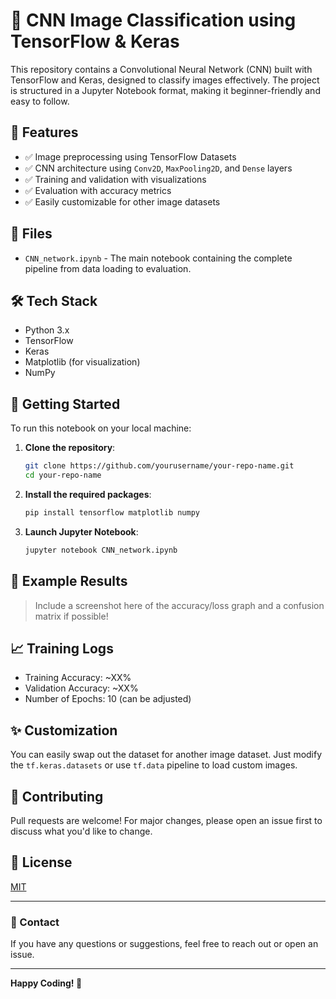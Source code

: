 # 🧠 CNN Image Classification using TensorFlow & Keras

This repository contains a Convolutional Neural Network (CNN) built with TensorFlow and Keras, designed to classify images effectively. The project is structured in a Jupyter Notebook format, making it beginner-friendly and easy to follow.

## 📌 Features

- ✅ Image preprocessing using TensorFlow Datasets
- ✅ CNN architecture using `Conv2D`, `MaxPooling2D`, and `Dense` layers
- ✅ Training and validation with visualizations
- ✅ Evaluation with accuracy metrics
- ✅ Easily customizable for other image datasets

## 📁 Files

- `CNN_network.ipynb` - The main notebook containing the complete pipeline from data loading to evaluation.

## 🛠️ Tech Stack

- Python 3.x
- TensorFlow
- Keras
- Matplotlib (for visualization)
- NumPy

## 🚀 Getting Started

To run this notebook on your local machine:

1. **Clone the repository**:
    ```bash
    git clone https://github.com/yourusername/your-repo-name.git
    cd your-repo-name
    ```

2. **Install the required packages**:
    ```bash
    pip install tensorflow matplotlib numpy
    ```

3. **Launch Jupyter Notebook**:
    ```bash
    jupyter notebook CNN_network.ipynb
    ```

## 🧪 Example Results

> Include a screenshot here of the accuracy/loss graph and a confusion matrix if possible!

## 📈 Training Logs

- Training Accuracy: ~XX%
- Validation Accuracy: ~XX%
- Number of Epochs: 10 (can be adjusted)

## ✨ Customization

You can easily swap out the dataset for another image dataset. Just modify the `tf.keras.datasets` or use `tf.data` pipeline to load custom images.

## 🤝 Contributing

Pull requests are welcome! For major changes, please open an issue first to discuss what you'd like to change.

## 📜 License

[MIT](LICENSE)

---

### 📧 Contact

If you have any questions or suggestions, feel free to reach out or open an issue.

---

**Happy Coding! 🚀**
